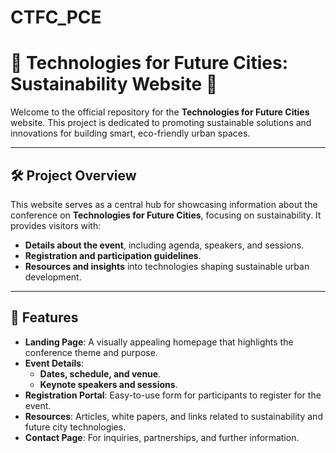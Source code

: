 # CTFC_PCE
# 🌆 **Technologies for Future Cities: Sustainability Website** 🌱

Welcome to the official repository for the **Technologies for Future Cities** website. This project is dedicated to promoting sustainable solutions and innovations for building smart, eco-friendly urban spaces.

---

## 🛠 **Project Overview**

This website serves as a central hub for showcasing information about the conference on **Technologies for Future Cities**, focusing on sustainability. It provides visitors with:

- **Details about the event**, including agenda, speakers, and sessions.
- **Registration and participation guidelines**.
- **Resources and insights** into technologies shaping sustainable urban development.

---

## 🚀 **Features**

- **Landing Page**: A visually appealing homepage that highlights the conference theme and purpose.
- **Event Details**:  
  - **Dates, schedule, and venue**.  
  - **Keynote speakers and sessions**.  
- **Registration Portal**: Easy-to-use form for participants to register for the event.
- **Resources**: Articles, white papers, and links related to sustainability and future city technologies.
- **Contact Page**: For inquiries, partnerships, and further information.

